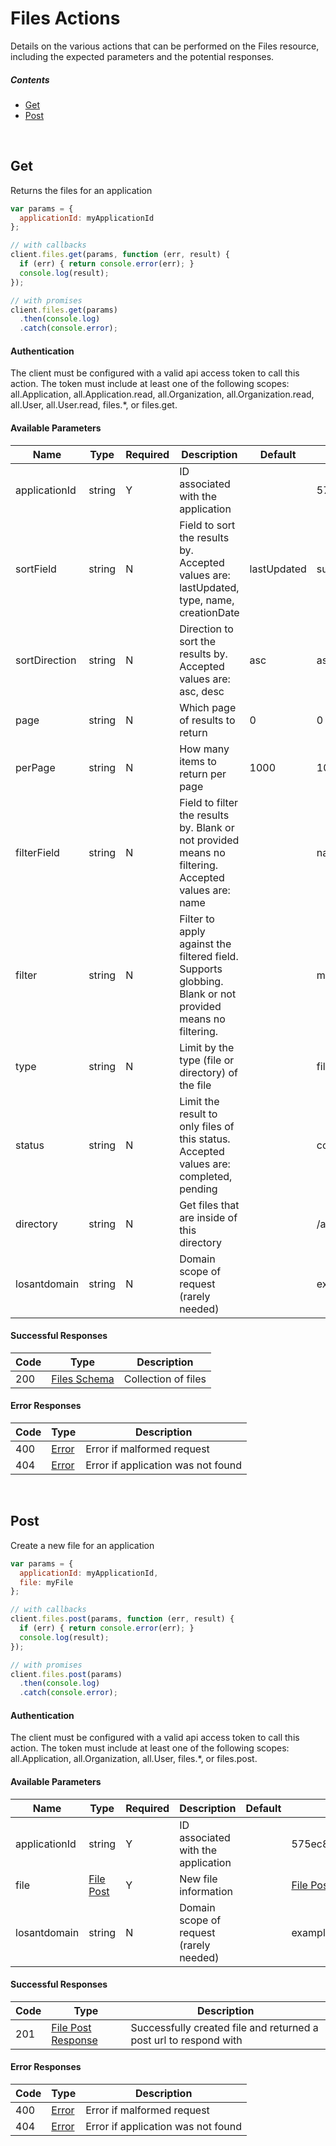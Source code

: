 # Files Actions

Details on the various actions that can be performed on the
Files resource, including the expected
parameters and the potential responses.

##### Contents

*   [Get](#get)
*   [Post](#post)

<br/>

## Get

Returns the files for an application

```javascript
var params = {
  applicationId: myApplicationId
};

// with callbacks
client.files.get(params, function (err, result) {
  if (err) { return console.error(err); }
  console.log(result);
});

// with promises
client.files.get(params)
  .then(console.log)
  .catch(console.error);
```

#### Authentication
The client must be configured with a valid api access token to call this
action. The token must include at least one of the following scopes:
all.Application, all.Application.read, all.Organization, all.Organization.read, all.User, all.User.read, files.*, or files.get.

#### Available Parameters

| Name | Type | Required | Description | Default | Example |
| ---- | ---- | -------- | ----------- | ------- | ------- |
| applicationId | string | Y | ID associated with the application |  | 575ec8687ae143cd83dc4a97 |
| sortField | string | N | Field to sort the results by. Accepted values are: lastUpdated, type, name, creationDate | lastUpdated | subject |
| sortDirection | string | N | Direction to sort the results by. Accepted values are: asc, desc | asc | asc |
| page | string | N | Which page of results to return | 0 | 0 |
| perPage | string | N | How many items to return per page | 1000 | 10 |
| filterField | string | N | Field to filter the results by. Blank or not provided means no filtering. Accepted values are: name |  | name |
| filter | string | N | Filter to apply against the filtered field. Supports globbing. Blank or not provided means no filtering. |  | myFile |
| type | string | N | Limit by the type (file or directory) of the file |  | file |
| status | string | N | Limit the result to only files of this status. Accepted values are: completed, pending |  | completed |
| directory | string | N | Get files that are inside of this directory |  | /a/path/ |
| losantdomain | string | N | Domain scope of request (rarely needed) |  | example.com |

#### Successful Responses

| Code | Type | Description |
| ---- | ---- | ----------- |
| 200 | [Files Schema](_schemas.md#files-schema) | Collection of files |

#### Error Responses

| Code | Type | Description |
| ---- | ---- | ----------- |
| 400 | [Error](_schemas.md#error) | Error if malformed request |
| 404 | [Error](_schemas.md#error) | Error if application was not found |

<br/>

## Post

Create a new file for an application

```javascript
var params = {
  applicationId: myApplicationId,
  file: myFile
};

// with callbacks
client.files.post(params, function (err, result) {
  if (err) { return console.error(err); }
  console.log(result);
});

// with promises
client.files.post(params)
  .then(console.log)
  .catch(console.error);
```

#### Authentication
The client must be configured with a valid api access token to call this
action. The token must include at least one of the following scopes:
all.Application, all.Organization, all.User, files.*, or files.post.

#### Available Parameters

| Name | Type | Required | Description | Default | Example |
| ---- | ---- | -------- | ----------- | ------- | ------- |
| applicationId | string | Y | ID associated with the application |  | 575ec8687ae143cd83dc4a97 |
| file | [File Post](_schemas.md#file-post) | Y | New file information |  | [File Post Example](_schemas.md#file-post-example) |
| losantdomain | string | N | Domain scope of request (rarely needed) |  | example.com |

#### Successful Responses

| Code | Type | Description |
| ---- | ---- | ----------- |
| 201 | [File Post Response](_schemas.md#file-post-response) | Successfully created file and returned a post url to respond with |

#### Error Responses

| Code | Type | Description |
| ---- | ---- | ----------- |
| 400 | [Error](_schemas.md#error) | Error if malformed request |
| 404 | [Error](_schemas.md#error) | Error if application was not found |
